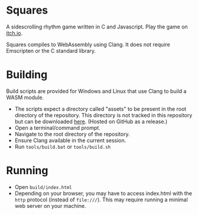 # Squares
A sidescrolling rhythm game written in C and Javascript.
Play the game on [itch.io](https://yyam.itch.io/squares).

Squares compiles to WebAssembly using Clang. It does not require Emscripten or the C standard library.

# Building
Build scripts are provided for Windows and Linux that use Clang to build a WASM module.
* The scripts expect a directory called "assets" to be present in the root directory of the repository. This directory is not tracked in this repository but can be downloaded [here](https://github.com/yyamdev/squares/releases/tag/v1.0.0). (Hosted on GitHub as a release.)
* Open a terminal/command prompt.
* Navigate to the root directory of the repository.
* Ensure Clang available in the current session.
* Run `tools/build.bat` or `tools/build.sh`

# Running
* Open `build/index.html`
* Depending on your browser, you may have to access index.html with the `http` protocol (instead of `file:///`). This may require running a minimal web server on your machine.